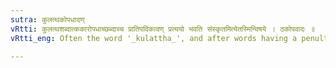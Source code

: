 ```yaml
---
sutra: कुलत्थकोपधादण्
vRtti: कुलत्थशब्दात्ककारोपधाच्छब्दाच्च प्रातिपदिकादण् प्रत्ययो भवति संस्कृतमित्येतस्मिन्विषये । ठकोपवादः ॥
vRtti_eng: Often the word '_kulattha_', and after words having a penultimate क्, the affix अण् is added in the sense of 'refined or prepared therewith'.

---
```

